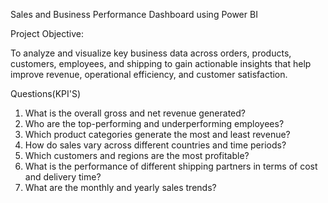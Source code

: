Sales and Business Performance Dashboard using Power BI

Project Objective:

To analyze and visualize key business data across orders, products, customers, employees, and shipping to gain actionable insights that help improve revenue, operational efficiency, and customer satisfaction.

Questions(KPI'S)
1. What is the overall gross and net revenue generated?
2. Who are the top-performing and underperforming employees?
3. Which product categories generate the most and least revenue?
4. How do sales vary across different countries and time periods?
5. Which customers and regions are the most profitable?
6. What is the performance of different shipping partners in terms of cost and delivery time?
7. What are the monthly and yearly sales trends?
